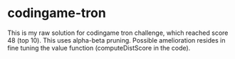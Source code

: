 codingame-tron
==============

This is my raw solution for codingame tron challenge, which reached score 48 (top 10). This uses alpha-beta pruning. Possible amelioration resides in fine tuning the value function (computeDistScore in the code).

